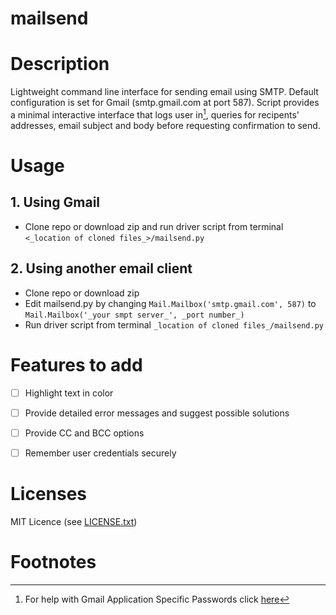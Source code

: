 # mailsend

# Description
Lightweight command line interface for sending email using SMTP. Default configuration is set for Gmail (smtp.gmail.com at port 587). Script provides a minimal interactive interface that logs user in[^1], queries for recipents' addresses, email subject and body before requesting confirmation to send. 

# Usage

## 1. Using Gmail
- Clone repo or download zip and run driver script from terminal `<_location of cloned files_>/mailsend.py`

## 2. Using another email client
- Clone repo or download zip
- Edit mailsend.py by changing `Mail.Mailbox('smtp.gmail.com', 587)` to `Mail.Mailbox('_your smpt server_', _port number_)`
- Run driver script from terminal `_location of cloned files_/mailsend.py`

# Features to add
- [ ] Highlight text in color
- [ ] Provide detailed error messages and suggest possible solutions
- [ ] Provide CC and BCC options
- [ ] Remember user credentials securely 


 # Licenses
 MIT Licence (see [LICENSE.txt](https://github.com/keithmathe/mailsend/blob/master/LICENSE.txt))
 
 # Footnotes
 [^1]: For help with Gmail Application Specific Passwords click [here](https://support.google.com/mail/answer/185833?hl=en)
